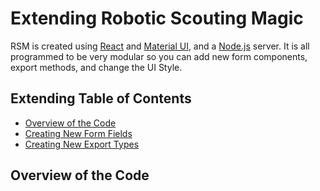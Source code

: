 # Extending Robotic Scouting Magic
RSM is created using [React]() and [Material UI](), and a [Node.js]() server. It is all programmed to be very
modular so you can add new form components, export methods, and change the UI Style.

## Extending Table of Contents
- [Overview of the Code](#Overview_of_the_Code)
- [Creating New Form Fields](./fields.md)
- [Creating New Export Types](./exports.md)

## Overview of the Code


